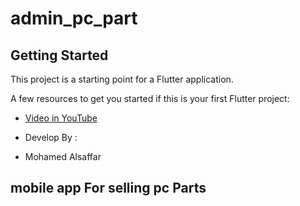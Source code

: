 # admin_pc_part


## Getting Started

This project is a starting point for a Flutter application.

A few resources to get you started if this is your first Flutter project:

- [Video in YouTube](https://youtu.be/QpcFf2tL6jU)

- Develop By :
- Mohamed Alsaffar
## mobile app For selling pc Parts
